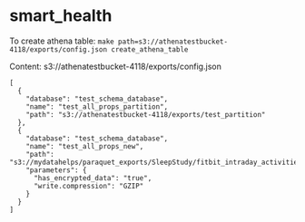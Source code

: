 # smart_health


To create athena table:
`make path=s3://athenatestbucket-4118/exports/config.json create_athena_table`

Content:
    s3://athenatestbucket-4118/exports/config.json
```
[
  {
    "database": "test_schema_database",
    "name": "test_all_props_partition",
    "path": "s3://athenatestbucket-4118/exports/test_partition"
  },
  {
    "database": "test_schema_database",
    "name": "test_all_props_new",
    "path": "s3://mydatahelps/paraquet_exports/SleepStudy/fitbit_intraday_activities_heart_file/",
    "parameters": {
      "has_encrypted_data": "true",
      "write.compression": "GZIP"
    }
  }
]
```


